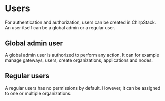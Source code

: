 # Users

For authentication and authorization, users can be created in ChirpStack.
An user itself can be a global admin or a regular user.

## Global admin user

A global admin user is authorized to perform any action. It can for example 
manage gateways, users, create organizations, applications and nodes. 

## Regular users

A regular users has no permissions by default. However, it can be assigned to
one or multiple organizations.
